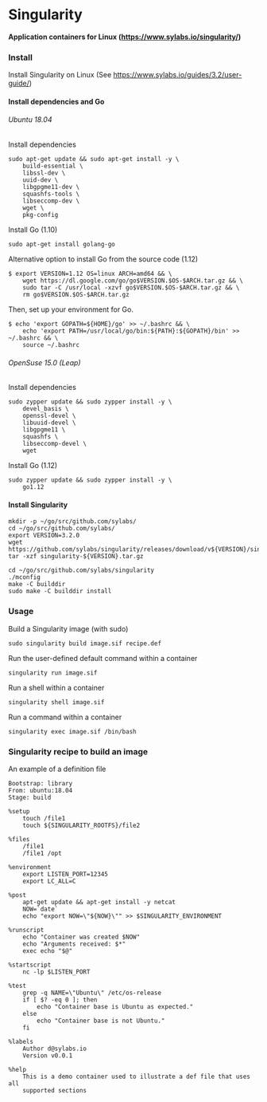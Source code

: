 # Singularity

**Application containers for Linux (https://www.sylabs.io/singularity/)**

### Install

Install Singularity on Linux (See https://www.sylabs.io/guides/3.2/user-guide/)

#### Install dependencies and Go

###### Ubuntu 18.04
Install dependencies
```
sudo apt-get update && sudo apt-get install -y \
    build-essential \
    libssl-dev \
    uuid-dev \
    libgpgme11-dev \
    squashfs-tools \
    libseccomp-dev \
    wget \
    pkg-config
```

Install Go (1.10)
```
sudo apt-get install golang-go
```
Alternative option to install Go from the source code (1.12)
```
$ export VERSION=1.12 OS=linux ARCH=amd64 && \
    wget https://dl.google.com/go/go$VERSION.$OS-$ARCH.tar.gz && \
    sudo tar -C /usr/local -xzvf go$VERSION.$OS-$ARCH.tar.gz && \
    rm go$VERSION.$OS-$ARCH.tar.gz

```
Then, set up your environment for Go.
```
$ echo 'export GOPATH=${HOME}/go' >> ~/.bashrc && \
    echo 'export PATH=/usr/local/go/bin:${PATH}:${GOPATH}/bin' >> ~/.bashrc && \
    source ~/.bashrc
```


###### OpenSuse 15.0 (Leap)
Install dependencies
```
sudo zypper update && sudo zypper install -y \
    devel_basis \
    openssl-devel \
    libuuid-devel \
    libgpgme11 \
    squashfs \
    libseccomp-devel \
    wget
```
Install Go (1.12)
```
sudo zypper update && sudo zypper install -y \
    go1.12
```

#### Install Singularity
```
mkdir -p ~/go/src/github.com/sylabs/
cd ~/go/src/github.com/sylabs/
export VERSION=3.2.0
wget https://github.com/sylabs/singularity/releases/download/v${VERSION}/singularity-${VERSION}.tar.gz
tar -xzf singularity-${VERSION}.tar.gz

cd ~/go/src/github.com/sylabs/singularity
./mconfig
make -C builddir
sudo make -C builddir install
```

### Usage

Build a Singularity image (with sudo)
```
sudo singularity build image.sif recipe.def
```

Run the user-defined default command within a container
```
singularity run image.sif
```

Run a shell within a container
```
singularity shell image.sif
```

Run a command within a container
```
singularity exec image.sif /bin/bash
```


### Singularity recipe to build an image
An example of a definition file
```
Bootstrap: library
From: ubuntu:18.04
Stage: build

%setup
    touch /file1
    touch ${SINGULARITY_ROOTFS}/file2

%files
    /file1
    /file1 /opt

%environment
    export LISTEN_PORT=12345
    export LC_ALL=C

%post
    apt-get update && apt-get install -y netcat
    NOW=`date`
    echo "export NOW=\"${NOW}\"" >> $SINGULARITY_ENVIRONMENT

%runscript
    echo "Container was created $NOW"
    echo "Arguments received: $*"
    exec echo "$@"

%startscript
    nc -lp $LISTEN_PORT

%test
    grep -q NAME=\"Ubuntu\" /etc/os-release
    if [ $? -eq 0 ]; then
        echo "Container base is Ubuntu as expected."
    else
        echo "Container base is not Ubuntu."
    fi

%labels
    Author d@sylabs.io
    Version v0.0.1

%help
    This is a demo container used to illustrate a def file that uses all
    supported sections
```
